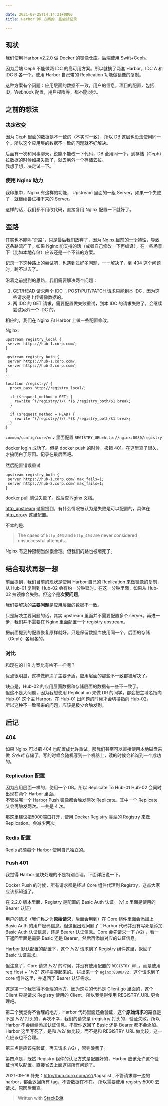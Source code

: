 ```yaml
---

date: 2021-08-25T14:14:21+0800
title: Harbor DR 方案的一些尝试记录

---
```



## 现状

我们使用 Harbor v2.2.0 做 Docker 的镜像仓库。后端使用 Swift+Ceph。

因为后端 Ceph 不能做两 IDC 的高可用方案。所以就搞了两套 Harbor，IDC A 和 IDC B 各一个。使用 Harbor 自己带的 Replication 功能做镜像的复制。

这种方案有个问题：应用层面的数据不一致，用户的信息，项目的配置，包括 ID，Webhook 配置，用户权限等，都不能同步。

<!--more-->

## 之前的想法

### 决定改变

因为 Ceph 里面的数据是不一致的（不实时一致），所以 DB 这层也没法使用同一个。所以这个应用层的数据不一致的问题就不好解决。

后面有一次和同事聊天，说能不能改一下代码，DB 全用同一个，到存储（Ceph）拉数据的时候如果失败了，就去另外一个存储去拉。  
我想了想，决定试一下。

### 使用 Nginx 助力

我印象中，Nginx 有这样的功能， Upstream 里面的一组 Server，如果一个失败了，就继续尝试接下来的 Server。

这样的话，我们都不用改代码，直接复用 Nginx 配置一下就好了。

## 歪路

其实也不能叫“歪路”，只是最后我们放弃了，因为 [Nginx 目前的一个特性](http://nginx.org/en/docs/http/ngx_http_proxy_module.html#proxy_next_upstream)，导致这条路流产了。如果 Nginx 能支持的话（或者自己修改一下再编译），在一些场景下（比如本地存储）应该还是一个不错的方案。

记录一下这种路上的尝试吧，也遇到过好多问题，一一解决了，到 404 这个问题时，跨不过去了。

沿着之前提到的思路，我们需要解决两个问题：

1. GET/HEAD 请求两个 IDC ；POST/PUT/PATCH 请求只能到本 IDC，因为这些请求是上传镜像数据的。
2.  两 IDC 的 GET 请求，需要配置做失败重试，到本 IDC 的请求失败了，会继续尝试另外一个 IDC 的。

相应的，我们在 Nginx 和 Harbor 上做一些配置修改。

Nginx:

```
upstream registry_local {
 server https://hub-1.corp.com/;
}

upstream registry_both {
 server https://hub-1.corp.com/;
 server https://hub-2.corp.com/;
}
...

location /registry/ {
  proxy_pass http://registry_local/;

  if ($request_method = GET) {
    rewrite ^(/registry/)/(.*)$ /registry_both/$1 break;
  }

  if ($request_method = HEAD) {
    rewrite ^(/registry/)/(.*)$ /registry_both/$1 break;
  }
}
```

`common/config/core/env` 里面配置 `REGISTRY_URL=http://nginx:8080/registry`

docker login 成功了。但是 docker push 的时候，报错 401。在这里查了很久，才搞明白了原因。记录在最后面吧。

然后配置错误重试

```
upstream registry_both {
 server https://hub-1.corp.com/ max_fails=1;
 server https://hub-2.corp.com/ max_fails=1;
}
```

docker pull 测试失败了。然后查 Nginx 文档。

[http_upstream](http://nginx.org/en/docs/http/ngx_http_upstream_module.html#max_fails) 这里提到，有什么情况被认为是失败是可以配置的，具体在 [http_proxy](http://nginx.org/en/docs/http/ngx_http_proxy_module.html#proxy_next_upstream) 这里配置。

不幸的是:
> The cases of `http_403` and `http_404` are never considered unsuccessful attempts.

Nginx 有这种限制当然很合理。但我们的路也被堵死了。

## 结合现状再想一想

前面提到，我们目前的现状是使用 Harbor 自己的 Replication 来做镜像的复制，从 Hub-01 复制到 Hub-02 会有约一分钟延时。在这一分钟里面，如果从 Hub-02 拉镜像会失败。但这个是**次要问题**。

我们要解决的**主要问题**是应用层面的数据不一致。

只是解决主要问题的话，其实 upstream 里面并不需要配置多个 server。再进一步，我们并不需要在 Nginx 里面配置一个 registry upstream。

把前面提到的配置恢复原样就好。只是保留数据库使用同一个。后面的存储（Ceph）各用各的。

### 对比

和现在的 HR 方案比有啥不一样呢？

优点很明显，这样做解决了主要矛盾，应用层面的那些不一致都被解决了。

缺点是，Hub-02 的应用层面数据和存储层面的数据有一些不一致了。  
但这不是大问题，因为我想使用 Replication 来做 DR 的同学，都会把主域名指向 Hub-01 这个主 Harbor。在 Hub-01 出问题的时候才会切换指向 Hub-02。  
所以这种不一致带来的问题，应该是极少会触发到。

## 后记

### 404

如果 Nginx 可以把 404 也配置成允许重试。那我们甚至可以直接使用本地磁盘来做 *分布式* 存储了。写的时候会随机写到一个机器上，读的时候会轮询到一个成功的。

### Replication 配置

因为应用层面一样的，使用一个 DB。所以 Replicate To Hub-01 Hub-02 会同时出现在两个 Harbor 里面。  
不管往哪一个 Harbor Push 镜像都会触发两次 Replicate。其中一个 Replicate 又会再触发两次。一共是 4 次。

那这里建议把5000端口打开，使用 Docker Registry 类型的 Registry 来做 Replication。会减少两次。

### Redis 配置

Redis 必须每个 Harbor 使用自己独立的。

### Push 401

我觉得 Harbor 这块处理的不是特别合理。下面详细说一下。

Docker Push 的时候，所有请求都是经过 Core 组件代理到 Registry，这点大家应该都知道了。

在 2.2.0 版本里面，Registry 是配置的 Basic Auth 认证。（v1.x 里面是使用的 Bearer 认证）

用户的请求（我们称之为**原始请求**，后面会用到）在 Core 组件里面会添加上 Basic Auth 的用户密码信息。但这里出现问题了：Harbor 代码并没有写死是添加 Basic Auth 认证信息，还是 Bearer 认证信息。Core 会先请求一下 /v2/ ，看一下返回里面是需要 Basic 还是 Bearer，然后再添加对应的认证信息。

Harbor 默认配置的配置下，这个 /v2/ 请求到了 Registry 组件这里，返回了 Basic 认证需求。

但注意了，Core 请求 /v2/ 的时候，并没有使用配置的 `REGISTRY_URL`，而是使用 req.Host + "/v2"  这样拼凑起来的。 拼出来一个 `nginx:8080/v2`，这个请求到了 core 组件这里，并返回了 Bearer 认证需求。

这是第一个我觉得不合理的地方，因为这块的代码是 Client.go 里面的，这个 Client 只是请求 Registry 使用的 Client，所以我觉得使用 REGISTRY_URL 更合理吧。

第二个我觉得不合理的地方，Harbor 代码里面还会验证，这个**原始请求**的路径是不是 /v2/ 打头的，再次不幸，我们的请求是 /registry/ 打头的，验证失败。所以 Harbor 不会继续添加认证信息。不管你返回了 Basic 还是 Bearer 都不会添加。  
Harbor 这里写死了，是和 /v2/ 做比较，而不是和 REGISTRY_URL 做比较，这一点应该也不合理。

第三点是应该先验证，再去请求 /v2/ ，否则浪费了。

第四点是，既然 Registry 组件的认证方式是配置好的，Harbor 应该允许这个验证也可以配置。直接省去上面这些所有问题了。

2021-09-18 补充：http://hub.corp.com/v2/<name>/tags/list , 不管请求哪一边的 harbor，都会返回所有 tag，不管数据在不在。 所以需要使用 registry:5000 去请求。原因后面查。

> Written with [StackEdit](https://stackedit.io/).
